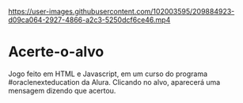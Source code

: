 

https://user-images.githubusercontent.com/102003595/209884923-d09ca064-2927-4866-a2c3-5250dcf6ce46.mp4

# Acerte-o-alvo
Jogo feito em HTML e Javascript, em um curso do programa #oraclenexteducation da Alura.
Clicando no alvo, aparecerá uma mensagem dizendo que acertou.
